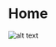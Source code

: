 # Home
![alt text](https://github.com/predufranca/Portfolio/blob/main/Projetos/Projeto%208%20-%20Spotify/images/home-spotify.png?raw=true)
